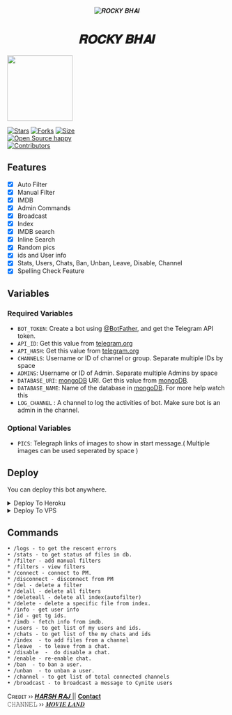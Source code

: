 <p align="center">
  <img src="https://telegra.ph/file/fcc8140a93490d4160fcb.jpg" alt="𝑹𝑶𝑪𝑲𝒀 𝑩𝑯𝑨𝑰">
</p>
<h1 align="center">
  <b>𝑹𝑶𝑪𝑲𝒀 𝑩𝑯𝑨𝑰</b>
</h1>
<a href="https://youtube.com/@violencegaming7662">
  <img src="https://img.shields.io/badge/𝚂𝚄𝙱𝚂𝙲𝚁𝙸𝙱𝙴-red?logo=youtube" width="150">

[![Stars](https://img.shields.io/github/stars/HarshgodxPro/ROCKYBHAI?style=flat-square&color=orange)](https://github.com/HarshGodxpro/ROCKYBHAI/stargazers)
[![Forks](https://img.shields.io/github/forks/HarshgodxPro/ROCKYBHAI?style=flat-square&color=blue)](https://github.com/HarshgodxPro/ROCKYBHAI/fork)
[![Size](https://img.shields.io/github/repo-size/HarshgodxPro/ROCKYBHAI?style=flat-square&color=black)](https://github.com/HarshgodxPro/ROCKYBHAI)   
[![Open Source happy ](https://badges.frapsoft.com/os/v2/open-source.svg?v=110)](https://github.com/Aadhi000/Ajax)   
[![Contributors](https://img.shields.io/github/contributors/Aadhi000/Auto-Filter-Bot?style=flat-square&color=green)](https://github.com/CyniteOfficial/Auto-Filter-Bot/graphs/contributors)
## Features

- [x] Auto Filter
- [x] Manual Filter
- [x] IMDB
- [x] Admin Commands
- [x] Broadcast
- [x] Index
- [x] IMDB search
- [x] Inline Search
- [x] Random pics
- [x] ids and User info 
- [x] Stats, Users, Chats, Ban, Unban, Leave, Disable, Channel
- [x] Spelling Check Feature

## Variables

### Required Variables
* `BOT_TOKEN`: Create a bot using [@BotFather](https://telegram.dog/BotFather), and get the Telegram API token.
* `API_ID`: Get this value from [telegram.org](https://my.telegram.org/apps)
* `API_HASH`: Get this value from [telegram.org](https://my.telegram.org/apps)
* `CHANNELS`: Username or ID of channel or group. Separate multiple IDs by space
* `ADMINS`: Username or ID of Admin. Separate multiple Admins by space
* `DATABASE_URI`: [mongoDB](https://www.mongodb.com) URI. Get this value from [mongoDB](https://www.mongodb.com).
* `DATABASE_NAME`: Name of the database in [mongoDB](https://www.mongodb.com). For more help watch this 
* `LOG_CHANNEL` : A channel to log the activities of bot. Make sure bot is an admin in the channel.
### Optional Variables
* `PICS`: Telegraph links of images to show in start message.( Multiple images can be used seperated by space )


## Deploy
You can deploy this bot anywhere.



<details><summary>Deploy To Heroku</summary>
<p>
<br>
<a href="https://heroku.com/deploy?template=https://github.com/HarshGodxpro/Auto-Filterbot">
  <img src="https://www.herokucdn.com/deploy/button.svg" alt="Deploy">
</a>
</p>
</details>

<details><summary>Deploy To VPS</summary>
<p>
<pre>
git clone https://github.com/CyniteOfficial/Auto-Filter-Bot
# Install Packages
pip3 install -r requirements.txt
Edit info.py with variables as given below then run bot
python3 bot.py
</pre>
</p>
</details>


## Commands
```
• /logs - to get the rescent errors
• /stats - to get status of files in db.
* /filter - add manual filters
* /filters - view filters
* /connect - connect to PM.
* /disconnect - disconnect from PM
* /del - delete a filter
* /delall - delete all filters
* /deleteall - delete all index(autofilter)
* /delete - delete a specific file from index.
* /info - get user info
* /id - get tg ids.
* /imdb - fetch info from imdb.
• /users - to get list of my users and ids.
• /chats - to get list of the my chats and ids 
• /index  - to add files from a channel
• /leave  - to leave from a chat.
• /disable  -  do disable a chat.
* /enable - re-enable chat.
• /ban  - to ban a user.
• /unban  - to unban a user.
• /channel - to get list of total connected channels
• /broadcast - to broadcast a message to Cynite users
```

Cʀᴇᴅɪᴛ ›› [𝑯𝑨𝑹𝑺𝑯 𝑹𝑨𝑱 ](https://t.me/PROFE07XH) || [𝐂𝐨𝐧𝐭𝐚𝐜𝐭](https://t.me/PROFE07XH)                                                                                                                                                                         
𝙲𝙷𝙰𝙽𝙽𝙴𝙻 ›› [𝑴𝑶𝑽𝑰𝑬 𝑳𝑨𝑵𝑫](https://t.me/backup_MovieLand4K)
